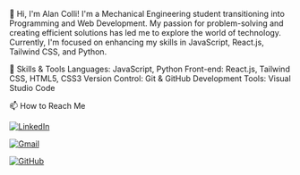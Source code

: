 👋 Hi, I'm Alan Colli!
I'm a Mechanical Engineering student transitioning into Programming and Web Development. My passion for problem-solving and creating efficient solutions has led me to explore the world of technology. Currently, I'm focused on enhancing my skills in JavaScript, React.js, Tailwind CSS, and Python.

🚀 Skills & Tools
Languages: JavaScript, Python
Front-end: React.js, Tailwind CSS, HTML5, CSS3
Version Control: Git & GitHub
Development Tools: Visual Studio Code

📫 How to Reach Me

[![LinkedIn](https://img.shields.io/badge/LinkedIn-0077B5?style=for-the-badge&logo=linkedin&logoColor=white)](https://www.linkedin.com/in/alan-colli-314ab028a/)

[![Gmail](https://img.shields.io/badge/Gmail-333333?style=for-the-badge&logo=gmail&logoColor=red)](mailto:alanbritocolli@gmail.com)

[![GitHub](https://img.shields.io/badge/GitHub-100000?style=for-the-badge&logo=github&logoColor=white)](https://github.com/alan-colli)
